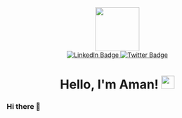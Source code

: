 <div id="header" align="center">
  <!-- Yoda -->
  <img src="https://media.giphy.com/media/vLlpbDafjgHystuJ0a/giphy.gif" width="100" height="100"/>
  
  <!-- How to connect with me -->
  <div id="badges">
    <a href="https://www.linkedin.com/in/aman-maurya-3ba255237">
      <img src="https://img.shields.io/badge/LinkedIn-blue?style=for-the-badge&logo=linkedin&logoColor=white" alt="LinkedIn Badge"/>
    </a>
    <a href="https://twitter.com/saurabh_a_p">
      <img src="https://img.shields.io/badge/Twitter-blue?style=for-the-badge&logo=twitter&logoColor=white" alt="Twitter Badge"/>
    </a>
    <br/>
    <img src="https://komarev.com/ghpvc/?username=saurabhanilpandey&style=flat-square&color=blue" alt=""/>
  </div>
  
  <!-- Greetings -->
  <h1>
    Hello, I'm Aman! 
    <img src="https://media.giphy.com/media/hvRJCLFzcasrR4ia7z/giphy.gif" width="30px"/>
  </h1>
</div>


### Hi there 👋



<!--
**amannscharlie/amannscharlie** is a ✨ _special_ ✨ repository because its `README.md` (this file) appears on your GitHub profile.

Here are some ideas to get you started:

- 🔭 I’m currently working on ...
- 🌱 I’m currently learning ...
- 👯 I’m looking to collaborate on ...
- 🤔 I’m looking for help with ...
- 💬 Ask me about ...
- 📫 How to reach me: ...
- 😄 Pronouns: ...
- ⚡ Fun fact: ...
-->
